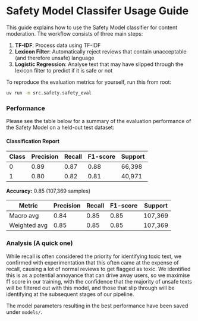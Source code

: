 # Safety Model Classifer Usage Guide

This guide explains how to use the Safety Model classifier for content moderation. The workflow consists of three main steps:

1. **TF-IDF**: Process data using TF-IDF
2. **Lexicon Filter**: Automatically reject reviews that contain unacceptable (and therefore unsafe) language
3. **Logistic Regression**: Analyse text that may have slipped through the lexicon filter to predict if it is safe or not

To reproduce the evaluation metrics for yourself, run this from root: 

```bash
uv run -m src.safety.safety_eval
```

### Performance 

Please see the table below for a summary of the evaluation performance of the Safety Model on a held-out test dataset:

#### Classification Report

| Class | Precision | Recall | F1-score | Support |
|-------|-----------|--------|----------|---------|
| 0     | 0.89      | 0.87   | 0.88     | 66,398  |
| 1     | 0.80      | 0.82   | 0.81     | 40,971  |

**Accuracy:** 0.85 (107,369 samples)  

| Metric        | Precision | Recall | F1-score | Support |
|---------------|-----------|--------|----------|---------|
| Macro avg     | 0.84      | 0.85   | 0.85     | 107,369 |
| Weighted avg  | 0.85      | 0.85   | 0.85     | 107,369 |

### Analysis (A quick one) 

While recall is often considered the priority for identifying toxic text, we confirmed with experimentation that this often came at the expense of recall, causing a lot of normal reviews to get flagged as toxic. We identified this is as a potential annoyance that can drive away users, so we maximise f1 score in our training, with the confidence that the majority of unsafe texts will be filtered out with this model, and those that slip through will be identifying at the subsequent stages of our pipeline. 

The model parameters resulting in the best performance have been saved under `models/`.